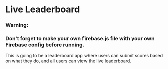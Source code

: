 # Live Leaderboard

### Warning:
### Don't forget to make your own firebase.js file with your own Firebase config before running.

This is going to be a leaderboard app where users can submit scores based on what they do, and all users can view the live leaderboard. 
